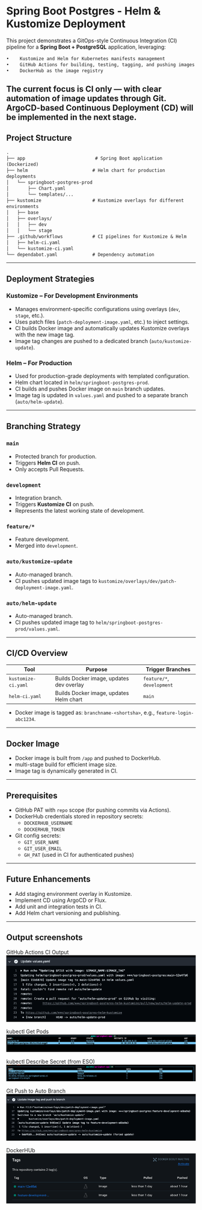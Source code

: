 # Spring Boot Postgres - Helm & Kustomize Deployment

This project demonstrates a GitOps-style Continuous Integration (CI) pipeline for a **Spring Boot + PostgreSQL** application, leveraging:

	•	 Kustomize and Helm for Kubernetes manifests management
	•	 GitHub Actions for building, testing, tagging, and pushing images
	•	 DockerHub as the image registry

 The current focus is **CI only** — with clear automation of image updates through Git. **ArgoCD-based Continuous Deployment (CD)** will be implemented in the next stage.
---

##  Project Structure

```
.
├── app                          # Spring Boot application (Dockerized)
├── helm                        # Helm chart for production deployments
│   └── springboot-postgres-prod
│       ├── Chart.yaml
│       └── templates/...
├── kustomize                   # Kustomize overlays for different environments
│   ├── base
│   ├── overlays/
│   │   ├── dev
│   │   └── stage
├── .github/workflows           # CI pipelines for Kustomize & Helm
│   ├── helm-ci.yaml
│   └── kustomize-ci.yaml
└── dependabot.yaml             # Dependency automation
```

---

##  Deployment Strategies

###  Kustomize – For Development Environments
- Manages environment-specific configurations using overlays (`dev`, `stage`, etc.).
- Uses patch files (`patch-deployment-image.yaml`, etc.) to inject settings.
- CI builds Docker image and automatically updates Kustomize overlays with the new image tag.
- Image tag changes are pushed to a dedicated branch (`auto/kustomize-update`).

###  Helm – For Production
- Used for production-grade deployments with templated configuration.
- Helm chart located in `helm/springboot-postgres-prod`.
- CI builds and pushes Docker image on `main` branch updates.
- Image tag is updated in `values.yaml` and pushed to a separate branch (`auto/helm-update`).

---

##  Branching Strategy

### `main`
-  Protected branch for production.
- Triggers **Helm CI** on push.
- Only accepts Pull Requests.

### `development`
-  Integration branch.
- Triggers **Kustomize CI** on push.
- Represents the latest working state of development.

### `feature/*`
-  Feature development.
- Merged into `development`.

### `auto/kustomize-update`
-  Auto-managed branch.
- CI pushes updated image tags to `kustomize/overlays/dev/patch-deployment-image.yaml`.

### `auto/helm-update`
-  Auto-managed branch.
- CI pushes updated image tag to `helm/springboot-postgres-prod/values.yaml`.

---

##  CI/CD Overview

| Tool              | Purpose                                      | Trigger Branches         |
|-------------------|----------------------------------------------|---------------------------|
| `kustomize-ci.yaml` | Builds Docker image, updates dev overlay   | `feature/*`, `development`|
| `helm-ci.yaml`      | Builds Docker image, updates Helm chart    | `main`                    |

- Docker image is tagged as: `branchname-<shortsha>`, e.g., `feature-login-abc1234`.

---

##  Docker Image

- Docker image is built from `/app` and pushed to DockerHub.
- multi-stage build for efficient image size.
- Image tag is dynamically generated in CI.

---

##  Prerequisites

- GitHub PAT with `repo` scope (for pushing commits via Actions).
- DockerHub credentials stored in repository secrets:
  - `DOCKERHUB_USERNAME`
  - `DOCKERHUB_TOKEN`
- Git config secrets:
  - `GIT_USER_NAME`
  - `GIT_USER_EMAIL`
  - `GH_PAT` (used in CI for authenticated pushes)

---

##  Future Enhancements

- Add staging environment overlay in Kustomize.
- Implement CD using ArgoCD or Flux.
- Add unit and integration tests in CI.
- Add Helm chart versioning and publishing.

---

## Output screenshots

GitHub Actions CI Output
![alt text](/snapshots/image-2.png)


kubectl Get Pods
![alt text](/snapshots/image-1.png)

kubectl Describe Secret (from ESO)
![alt text](/snapshots/image.png)

Git Push to Auto Branch
![alt text](/snapshots/image-3.png)

DockerHUb
![alt text](/snapshots/image-4.png)